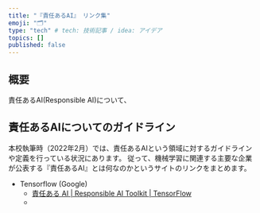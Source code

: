 ```yaml
---
title: "『責任あるAI』 リンク集"
emoji: "🗂"
type: "tech" # tech: 技術記事 / idea: アイデア
topics: []
published: false
---
```



## 概要

責任あるAI(Responsible AI)について、

## 責任あるAIについてのガイドライン

本校執筆時（2022年2月）では、責任あるAIという領域に対するガイドラインや定義を行っている状況にあります。
従って、機械学習に関連する主要な企業が公表する『責任あるAI』とは何なのかというサイトのリンクをまとめます。

- Tensorflow (Google)
  - [責任ある AI  |  Responsible AI Toolkit  |  TensorFlow](https://www.tensorflow.org/responsible_ai?hl=ja)
  -
